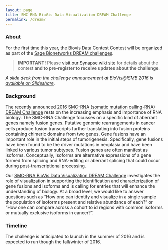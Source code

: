 ```yaml
---
layout: page
title: SMC-RNA BioVis Data Visualization DREAM Challenge
permalink: /dream/
---
```


### About
For the first time this year, the Biovis Data Contest Contest will be organized as part of the [Sage Bionetworks DREAM challenges](http://dreamchallenges.org/). 

> __IMPORTANT!__ Please [visit our Synapse wiki site](https://www.synapse.org/#!Synapse:syn5725962/wiki/394661) for details about the contest __and to pre-register to receive updates about the challenge__.

_A slide deck from the challenge announcement at BioVis@ISMB 2016 is [available on Slideshare](http://www.slideshare.net/ngehlenborg/smcrna-biovis-data-visualization-dream-challenge-preview)._

### Background

The recently announced [2016 SMC-RNA (somatic mutation calling-RNA) DREAM Challenge](https://www.synapse.org/#!Synapse:syn2813589/wiki/) rests on the increasing emphasis and importance of RNA biology. The SMC-RNA Challenge focusses on a specific kind of aberrant genes namely fusion genes. Putative genomic rearrangements in cancer cells produce fusion transcripts further translating into fusion proteins containing chimeric domains from two genes. Gene fusions have an important role in the initial steps of tumorigenesis. Specifically, gene fusions have been found to be the driver mutations in neoplasia and have been linked to various tumor subtypes. Fusion genes are often manifest as isoforms. Conceptually, Isoforms are alternative expressions of a gene formed from splicing and RNA-editing or aberrant splicing that could occur during post-transcriptional processing. 

Our [SMC-RNA BioVis Data Visualization DREAM Challenge](https://www.synapse.org/#!Synapse:syn5725962/wiki/394661) investigates the role of visualization in supporting the identification and characterization of gene fusions and isoforms and is calling for entries that will enhance the understanding of biology. At a broad level, we would like to answer questions such as “How one can identify and visualize in a single sample the population of isoforms present and relative abundance of each?” or “How one can compare across a cohort to id regions with common isoforms or mutually exclusive isoforms in cancer?”.

### Timeline

The challenge is anticipated to launch in the summer of 2016 and is expected to run though the fall/winter of 2016.


